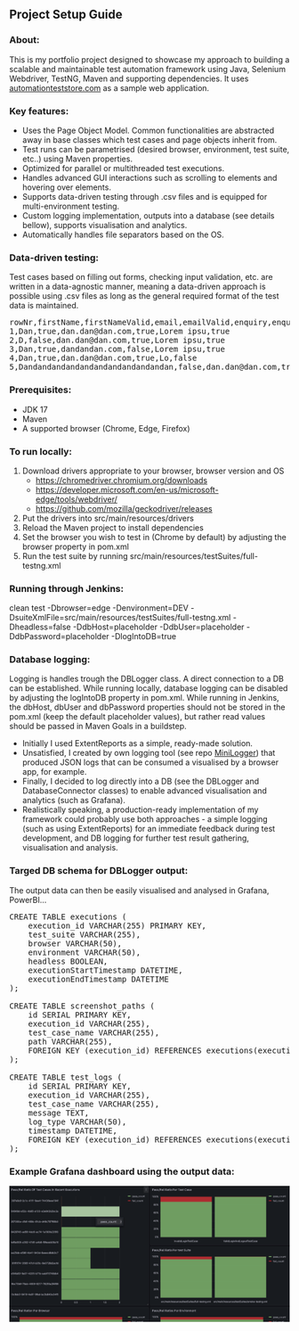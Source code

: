 
## Project Setup Guide

### About:

This is my portfolio project designed to showcase my approach to building a scalable and maintainable test automation framework using Java, Selenium Webdriver, TestNG, Maven and supporting dependencies. It uses [automationteststore.com](https://automationteststore.com/) as a sample web application.


### Key features:
- Uses the Page Object Model. Common functionalities are abstracted away in base classes which test cases and page objects inherit from.
- Test runs can be parametrised (desired browser, environment, test suite, etc..) using Maven properties.
- Optimized for parallel or multithreaded test executions.
- Handles advanced GUI interactions such as scrolling to elements and hovering over elements.
- Supports data-driven testing through .csv files and is equipped for multi-environment testing.
- Custom logging implementation, outputs into a database (see details bellow), supports visualisation and analytics.
- Automatically handles file separators based on the OS.

### Data-driven testing:

Test cases based on filling out forms, checking input validation, etc. are written in a data-agnostic manner, meaning a data-driven approach is possible using .csv files as long as the general required format of the test data is maintained.

<pre>
rowNr,firstName,firstNameValid,email,emailValid,enquiry,enquiryValid
1,Dan,true,dan.dan@dan.com,true,Lorem ipsu,true
2,D,false,dan.dan@dan.com,true,Lorem ipsu,true
3,Dan,true,dandandan.com,false,Lorem ipsu,true
4,Dan,true,dan.dan@dan.com,true,Lo,false
5,Dandandandandandandandandandandan,false,dan.dan@dan.com,true,Lorem ipsu,true
</pre>

### Prerequisites:

- JDK 17
- Maven
- A supported browser (Chrome, Edge, Firefox)

### To run locally:

1. Download drivers appropriate to your browser, browser version and OS
   - https://chromedriver.chromium.org/downloads
   - https://developer.microsoft.com/en-us/microsoft-edge/tools/webdriver/
   - https://github.com/mozilla/geckodriver/releases
2. Put the drivers into src/main/resources/drivers
3. Reload the Maven project to install dependencies
4. Set the browser you wish to test in (Chrome by default) by adjusting the browser property in pom.xml
5. Run the test suite by running src/main/resources/testSuites/full-testng.xml

### Running through Jenkins:

clean test -Dbrowser=edge -Denvironment=DEV -DsuiteXmlFile=src/main/resources/testSuites/full-testng.xml -Dheadless=false -DdbHost=placeholder -DdbUser=placeholder -DdbPassword=placeholder -DlogIntoDB=true

### Database logging:
Logging is handles trough the DBLogger class. A direct connection to a DB can be established. While running locally, database logging can be disabled by adjusting the logIntoDB property in pom.xml. While running in Jenkins, the dbHost, dbUser and dbPassword properties should not be stored in the pom.xml (keep the default placeholder values), but rather read values should be passed in Maven Goals in a buildstep.
- Initially I used ExtentReports as a simple, ready-made solution.
- Unsatisfied, I created by own logging tool (see repo [MiniLogger](https://github.com/slechtd/minilogger)) that produced JSON logs that can be consumed a visualised by a browser app, for example.
- Finally, I decided to log directly into a DB (see the DBLogger and DatabaseConnector classes) to enable advanced visualisation and analytics (such as Grafana).
- Realistically speaking, a production-ready implementation of my framework could probably use both approaches - a simple logging (such as using ExtentReports) for an immediate feedback during test development, and DB logging for further test result gathering, visualisation and analysis.

### Targed DB schema for DBLogger output:

The output data can then be easily visualised and analysed in Grafana, PowerBI...

<pre>
CREATE TABLE executions (
    execution_id VARCHAR(255) PRIMARY KEY,
    test_suite VARCHAR(255),
    browser VARCHAR(50),
    environment VARCHAR(50),
    headless BOOLEAN,
    executionStartTimestamp DATETIME,
    executionEndTimestamp DATETIME
);

CREATE TABLE screenshot_paths (
    id SERIAL PRIMARY KEY,
    execution_id VARCHAR(255),
    test_case_name VARCHAR(255),
    path VARCHAR(255),
    FOREIGN KEY (execution_id) REFERENCES executions(execution_id)
);

CREATE TABLE test_logs (
    id SERIAL PRIMARY KEY,
    execution_id VARCHAR(255),
    test_case_name VARCHAR(255),
    message TEXT,
    log_type VARCHAR(50),
    timestamp DATETIME,
    FOREIGN KEY (execution_id) REFERENCES executions(execution_id)
);
</pre>

### Example Grafana dashboard using the output data:

![Example Grafana Dashboard](GrafanaExample.png)
